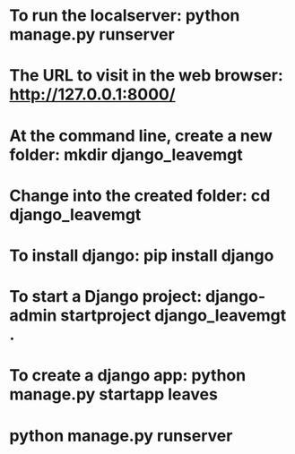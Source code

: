 # To run the localserver: python manage.py runserver

# The URL to visit in the web browser: http://127.0.0.1:8000/

# At the command line, create a new folder: mkdir django_leavemgt
# Change into the created folder: cd django_leavemgt
# To install django: pip install django
# To start a Django project: django-admin startproject django_leavemgt .
# To create a django app: python manage.py startapp leaves


# python manage.py runserver